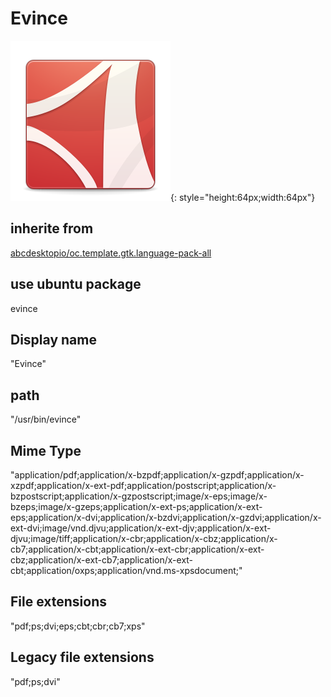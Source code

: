 # Evince
![evince.svg](/applications/icons/evince.svg){: style="height:64px;width:64px"}
## inherite from
[abcdesktopio/oc.template.gtk.language-pack-all](abcdesktopio/oc.template.gtk.language-pack-all.md)
## use ubuntu package
evince
## Display name
"Evince"
## path
"/usr/bin/evince"
## Mime Type
"application/pdf;application/x-bzpdf;application/x-gzpdf;application/x-xzpdf;application/x-ext-pdf;application/postscript;application/x-bzpostscript;application/x-gzpostscript;image/x-eps;image/x-bzeps;image/x-gzeps;application/x-ext-ps;application/x-ext-eps;application/x-dvi;application/x-bzdvi;application/x-gzdvi;application/x-ext-dvi;image/vnd.djvu;application/x-ext-djv;application/x-ext-djvu;image/tiff;application/x-cbr;application/x-cbz;application/x-cb7;application/x-cbt;application/x-ext-cbr;application/x-ext-cbz;application/x-ext-cb7;application/x-ext-cbt;application/oxps;application/vnd.ms-xpsdocument;"
## File extensions
"pdf;ps;dvi;eps;cbt;cbr;cb7;xps"
## Legacy file extensions
"pdf;ps;dvi"
